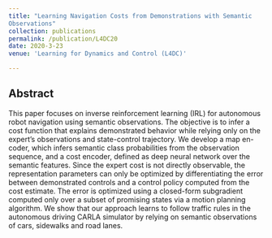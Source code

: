 ```yaml
---
title: "Learning Navigation Costs from Demonstrations with Semantic
Observations"
collection: publications
permalink: /publication/L4DC20
date: 2020-3-23
venue: 'Learning for Dynamics and Control (L4DC)'

---
```

<!--[[ArXiv]](https://arxiv.org/abs/2002.11637) -->


## Abstract
This paper focuses on inverse reinforcement learning (IRL) for autonomous robot navigation using semantic observations. The objective is to infer a cost function that explains demonstrated behavior while relying only on the expert’s observations and state-control trajectory. We develop a map en-
coder, which infers semantic class probabilities from the observation sequence, and a cost encoder, defined as deep neural network over the semantic features. Since the expert cost is not directly observable, the representation parameters can only be optimized by differentiating the error between
demonstrated controls and a control policy computed from the cost estimate. The error is optimized using a closed-form subgradient computed only over a subset of promising states via a motion planning algorithm. We show that our approach learns to follow traffic rules in the autonomous driving CARLA simulator by relying on semantic observations of cars, sidewalks and road lanes.